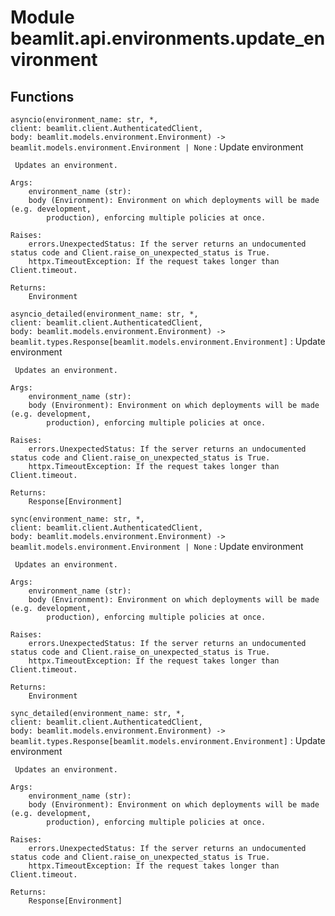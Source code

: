 Module beamlit.api.environments.update_environment
==================================================

Functions
---------

`asyncio(environment_name: str, *, client: beamlit.client.AuthenticatedClient, body: beamlit.models.environment.Environment) ‑> beamlit.models.environment.Environment | None`
:   Update environment
    
     Updates an environment.
    
    Args:
        environment_name (str):
        body (Environment): Environment on which deployments will be made (e.g. development,
            production), enforcing multiple policies at once.
    
    Raises:
        errors.UnexpectedStatus: If the server returns an undocumented status code and Client.raise_on_unexpected_status is True.
        httpx.TimeoutException: If the request takes longer than Client.timeout.
    
    Returns:
        Environment

`asyncio_detailed(environment_name: str, *, client: beamlit.client.AuthenticatedClient, body: beamlit.models.environment.Environment) ‑> beamlit.types.Response[beamlit.models.environment.Environment]`
:   Update environment
    
     Updates an environment.
    
    Args:
        environment_name (str):
        body (Environment): Environment on which deployments will be made (e.g. development,
            production), enforcing multiple policies at once.
    
    Raises:
        errors.UnexpectedStatus: If the server returns an undocumented status code and Client.raise_on_unexpected_status is True.
        httpx.TimeoutException: If the request takes longer than Client.timeout.
    
    Returns:
        Response[Environment]

`sync(environment_name: str, *, client: beamlit.client.AuthenticatedClient, body: beamlit.models.environment.Environment) ‑> beamlit.models.environment.Environment | None`
:   Update environment
    
     Updates an environment.
    
    Args:
        environment_name (str):
        body (Environment): Environment on which deployments will be made (e.g. development,
            production), enforcing multiple policies at once.
    
    Raises:
        errors.UnexpectedStatus: If the server returns an undocumented status code and Client.raise_on_unexpected_status is True.
        httpx.TimeoutException: If the request takes longer than Client.timeout.
    
    Returns:
        Environment

`sync_detailed(environment_name: str, *, client: beamlit.client.AuthenticatedClient, body: beamlit.models.environment.Environment) ‑> beamlit.types.Response[beamlit.models.environment.Environment]`
:   Update environment
    
     Updates an environment.
    
    Args:
        environment_name (str):
        body (Environment): Environment on which deployments will be made (e.g. development,
            production), enforcing multiple policies at once.
    
    Raises:
        errors.UnexpectedStatus: If the server returns an undocumented status code and Client.raise_on_unexpected_status is True.
        httpx.TimeoutException: If the request takes longer than Client.timeout.
    
    Returns:
        Response[Environment]